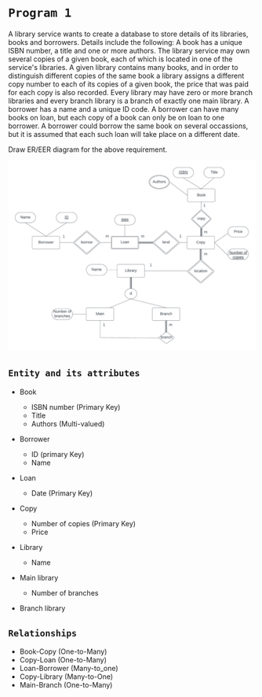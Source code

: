 # `Program 1`

A library service wants to create a database to store details of its libraries, books and borrowers. Details include the following:
A book has a unique ISBN number, a title and one or more authors. The library service may own several copies of a given book, each of which is located in one of the service's libraries. A given library contains many books, and in order to distinguish different copies of the same book a library assigns a different copy number to each of its copies of a given book, the price that was paid for each copy is also recorded. Every library may have zero or more branch libraries and every branch library is a branch of exactly one main library. A borrower has a name and  a unique ID code. A borrower can have many books on loan, but each copy of a book can only be on loan to one borrower. A borrower could borrow the same book on several occassions, but it is assumed that each such loan will take place on a different date.

Draw ER/EER diagram for the above requirement.

![Library Service](p1LibraryService.png)

## `Entity and its attributes`

* Book
  * ISBN number (Primary Key)
  * Title
  * Authors (Multi-valued)

* Borrower
  * ID (primary Key)
  * Name

* Loan
  * Date (Primary Key)

* Copy
  * Number of copies (Primary Key)
  * Price

* Library
  * Name

* Main library
  * Number of branches

* Branch library


## `Relationships`

* Book-Copy (One-to-Many)
* Copy-Loan (One-to-Many)
* Loan-Borrower (Many-to_one)
* Copy-Library (Many-to-One)
* Main-Branch (One-to-Many)